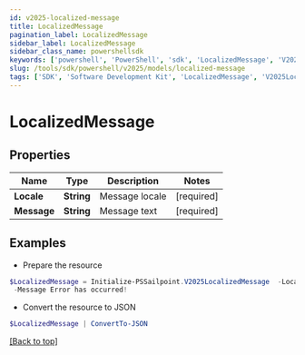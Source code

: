 ```yaml
---
id: v2025-localized-message
title: LocalizedMessage
pagination_label: LocalizedMessage
sidebar_label: LocalizedMessage
sidebar_class_name: powershellsdk
keywords: ['powershell', 'PowerShell', 'sdk', 'LocalizedMessage', 'V2025LocalizedMessage'] 
slug: /tools/sdk/powershell/v2025/models/localized-message
tags: ['SDK', 'Software Development Kit', 'LocalizedMessage', 'V2025LocalizedMessage']
---
```



# LocalizedMessage

## Properties

Name | Type | Description | Notes
------------ | ------------- | ------------- | -------------
**Locale** | **String** | Message locale | [required]
**Message** | **String** | Message text | [required]

## Examples

- Prepare the resource
```powershell
$LocalizedMessage = Initialize-PSSailpoint.V2025LocalizedMessage  -Locale An error has occurred! `
 -Message Error has occurred!
```

- Convert the resource to JSON
```powershell
$LocalizedMessage | ConvertTo-JSON
```


[[Back to top]](#) 

